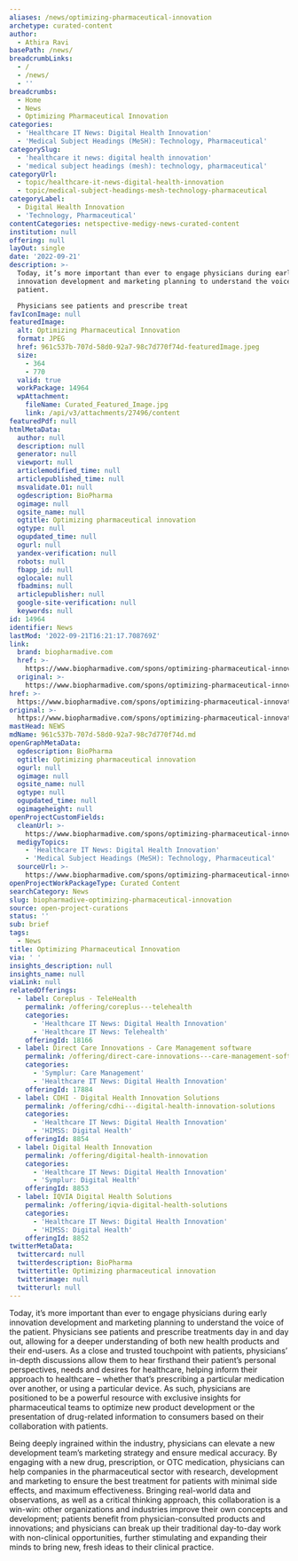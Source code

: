 ```yaml
---
aliases: /news/optimizing-pharmaceutical-innovation
archetype: curated-content
author:
  - Athira Ravi
basePath: /news/
breadcrumbLinks:
  - /
  - /news/
  - ''
breadcrumbs:
  - Home
  - News
  - Optimizing Pharmaceutical Innovation
categories:
  - 'Healthcare IT News: Digital Health Innovation'
  - 'Medical Subject Headings (MeSH): Technology, Pharmaceutical'
categorySlug:
  - 'healthcare it news: digital health innovation'
  - 'medical subject headings (mesh): technology, pharmaceutical'
categoryUrl:
  - topic/healthcare-it-news-digital-health-innovation
  - topic/medical-subject-headings-mesh-technology-pharmaceutical
categoryLabel:
  - Digital Health Innovation
  - 'Technology, Pharmaceutical'
contentCategories: netspective-medigy-news-curated-content
institution: null
offering: null
layOut: single
date: '2022-09-21'
description: >-
  Today, it’s more important than ever to engage physicians during early
  innovation development and marketing planning to understand the voice of the
  patient.

  Physicians see patients and prescribe treat
favIconImage: null
featuredImage:
  alt: Optimizing Pharmaceutical Innovation
  format: JPEG
  href: 961c537b-707d-58d0-92a7-98c7d770f74d-featuredImage.jpeg
  size:
    - 364
    - 770
  valid: true
  workPackage: 14964
  wpAttachment:
    fileName: Curated_Featured_Image.jpg
    link: /api/v3/attachments/27496/content
featuredPdf: null
htmlMetaData:
  author: null
  description: null
  generator: null
  viewport: null
  articlemodified_time: null
  articlepublished_time: null
  msvalidate.01: null
  ogdescription: BioPharma
  ogimage: null
  ogsite_name: null
  ogtitle: Optimizing pharmaceutical innovation
  ogtype: null
  ogupdated_time: null
  ogurl: null
  yandex-verification: null
  robots: null
  fbapp_id: null
  oglocale: null
  fbadmins: null
  articlepublisher: null
  google-site-verification: null
  keywords: null
id: 14964
identifier: News
lastMod: '2022-09-21T16:21:17.708769Z'
link:
  brand: biopharmadive.com
  href: >-
    https://www.biopharmadive.com/spons/optimizing-pharmaceutical-innovation/631860/
  original: >-
    https://www.biopharmadive.com/spons/optimizing-pharmaceutical-innovation/631860/
href: >-
  https://www.biopharmadive.com/spons/optimizing-pharmaceutical-innovation/631860/
original: >-
  https://www.biopharmadive.com/spons/optimizing-pharmaceutical-innovation/631860/
mastHead: NEWS
mdName: 961c537b-707d-58d0-92a7-98c7d770f74d.md
openGraphMetaData:
  ogdescription: BioPharma
  ogtitle: Optimizing pharmaceutical innovation
  ogurl: null
  ogimage: null
  ogsite_name: null
  ogtype: null
  ogupdated_time: null
  ogimageheight: null
openProjectCustomFields:
  cleanUrl: >-
    https://www.biopharmadive.com/spons/optimizing-pharmaceutical-innovation/631860/
  medigyTopics:
    - 'Healthcare IT News: Digital Health Innovation'
    - 'Medical Subject Headings (MeSH): Technology, Pharmaceutical'
  sourceUrl: >-
    https://www.biopharmadive.com/spons/optimizing-pharmaceutical-innovation/631860/
openProjectWorkPackageType: Curated Content
searchCategory: News
slug: biopharmadive-optimizing-pharmaceutical-innovation
source: open-project-curations
status: ''
sub: brief
tags:
  - News
title: Optimizing Pharmaceutical Innovation
via: ' '
insights_description: null
insights_name: null
viaLink: null
relatedOfferings:
  - label: Coreplus - TeleHealth
    permalink: /offering/coreplus---telehealth
    categories:
      - 'Healthcare IT News: Digital Health Innovation'
      - 'Healthcare IT News: Telehealth'
    offeringId: 18166
  - label: Direct Care Innovations - Care Management software
    permalink: /offering/direct-care-innovations---care-management-software
    categories:
      - 'Symplur: Care Management'
      - 'Healthcare IT News: Digital Health Innovation'
    offeringId: 17884
  - label: CDHI - Digital Health Innovation Solutions
    permalink: /offering/cdhi---digital-health-innovation-solutions
    categories:
      - 'Healthcare IT News: Digital Health Innovation'
      - 'HIMSS: Digital Health'
    offeringId: 8854
  - label: Digital Health Innovation
    permalink: /offering/digital-health-innovation
    categories:
      - 'Healthcare IT News: Digital Health Innovation'
      - 'Symplur: Digital Health'
    offeringId: 8853
  - label: IQVIA Digital Health Solutions
    permalink: /offering/iqvia-digital-health-solutions
    categories:
      - 'Healthcare IT News: Digital Health Innovation'
      - 'HIMSS: Digital Health'
    offeringId: 8852
twitterMetaData:
  twittercard: null
  twitterdescription: BioPharma
  twittertitle: Optimizing pharmaceutical innovation
  twitterimage: null
  twitterurl: null
---
```

<p>Today, it’s more important than ever to engage physicians during early innovation development and marketing planning to understand the voice of the patient.
Physicians see patients and prescribe treatments day in and day out, allowing for a deeper understanding of both new health products and their end-users.
As a close and trusted touchpoint with patients, physicians’ in-depth discussions allow them to hear firsthand their patient’s personal perspectives, needs and desires for healthcare, helping inform their approach to healthcare – whether that’s prescribing a particular medication over another, or using a particular device.
As such, physicians are positioned to be a powerful resource with exclusive insights for pharmaceutical teams to optimize new product development or the presentation of drug-related information to consumers based on their collaboration with patients.
</p><p>Being deeply ingrained within the industry, physicians can elevate a new development team’s marketing strategy and ensure medical accuracy.
By engaging with a new drug, prescription, or OTC medication, physicians can help companies in the pharmaceutical sector with research, development and marketing to ensure the best treatment for patients with minimal side effects, and maximum effectiveness.
Bringing real-world data and observations, as well as a critical thinking approach, this collaboration is a win-win: other organizations and industries improve their own concepts and development; patients benefit from physician-consulted products and innovations; and physicians can break up their traditional day-to-day work with non-clinical opportunities, further stimulating and expanding their minds to bring new, fresh ideas to their clinical practice.</p>